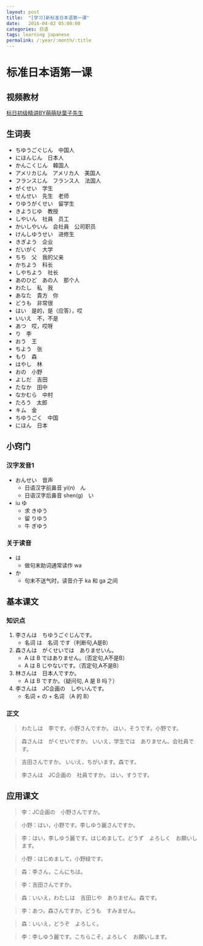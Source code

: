 ```yaml
---
layout: post
title:  "[学习]新标准日本语第一课"
date:   2016-04-02 05:00:00
categories: 日语
tags: learning japanese
permalink: /:year/:month/:title
---
```


# 标准日本语第一课

## 视频教材

[标日初级精讲BY萌萌哒葉子先生](http://www.bilibili.com/video/av3060477/index_1.html)

## 生词表
- ちゆうごぐじん　中国人
- にほんじん　日本人
- かんこくじん　韓国人
- アメリカじん　アメリカ人　美国人
- フランスじん　フランス人　法国人
- がくせい　学生
- せんせい　先生　老师
- りゆうがくせい　留学生
- きようじゆ　教授
- しやいん　社員　员工
- かいしやいん　会社員　公司职员
- けんしゆうせい　进修生
- きぎよう　企业
- だいがく　大学
- ちち　父　我的父亲
- かちよう　科长
- しやちよう　社长
- あのひど　あの人　那个人
- わたし　私　我
- あなた　貴方　你
- どうも　非常很
- はい　是的，是（应答），哎
- いいえ　不，不是
- あつ　哎，哎呀
- り　李
- おう　王
- ちよう　张
- もり　森
- はやし　林
- おの　小野
- よしだ　吉田
- たなか　田中
- なかむら　中村
- たろう　太郎
- キム　金
- ちゆうごく　中国
- にほん　日本

## 小窍门
### 汉字发音1
- おんせい　音声
	- 日语汉字前鼻音 yi(n)　ん
	- 日语汉字后鼻音 shen(g)　い
- iu  ゆ
	- 求 きゆう
	- 留 りゆう
	- 牛 ぎゆう

### 关于读音
- は
	- 做句末助词通常读作 wa
- か
	- 句末不送气时，读音介于 ka 和 ga 之间

## 基本课文
### 知识点
1. 李さんは　ちゆうごぐじんです。
	- 名词 は　名词 です（判断句,A是B）
2. 森さんは　がくせいでは　ありませいん。
	- A は B ではありません。（否定句,A不是B）
	- A は B じやないです。（否定句,A不是B）
3. 林さんは　日本人ですか。
	- A は B ですか。（疑问句, A 是 B 吗？）
4. 李さんは　JC企画の　しやいんです。
	- 名词 + の + 名词 （A 的 B）

### 正文
> わたしは　李です。小野さんですか。
> はい，そうです。小野です。

> 森さんは　がくせいですか。
> いいえ，学生では　ありません。会社員です。

> 吉田さんですか。
> いいえ，ちがいます。森です。

> 李さんは　JC企画の　社員ですか。
> はい，すうです。

## 应用课文
> 李：JC企画の　小野さんですか。

> 小野：はい，小野です。李しゆう麗さんですか。

> 李：はい，李しゆう麗です。はじめまして。どうず　よろしく　お願いします。

> 小野：はじめまして，小野緑です。

> 森：李さん，こんにちは。

> 李：吉田さんですか。

> 森：いいえ，わたしは　吉田じや　ありません。森です。

> 李：あつ，森さんですか。どうも　すみません。

> 森：いいえ，どうぞ　よろしく。

> 李：李しゆう麗です。こちらこそ，よろしく　お願いします。